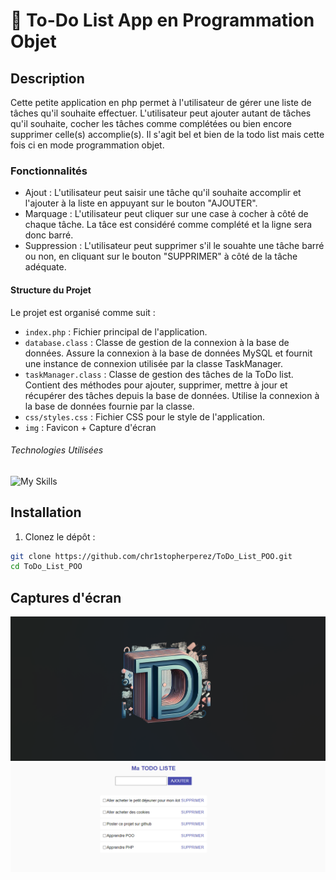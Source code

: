 # :page_with_curl: To-Do List App en Programmation Objet #

## Description ##

Cette petite application en php permet à l'utilisateur de gérer une liste de tâches qu'il souhaite effectuer. L'utilisateur peut ajouter autant de tâches qu'il souhaite, cocher les tâches comme complétées ou bien encore supprimer celle(s) accomplie(s).
Il s'agit bel et bien de la todo list mais cette fois ci en mode programmation objet.

### Fonctionnalités ###

- Ajout : L'utilisateur peut saisir une tâche qu'il souhaite accomplir et l'ajouter à la liste en appuyant sur le bouton "AJOUTER".
- Marquage : L'utilisateur peut cliquer sur une case à cocher à côté de chaque tâche. La tâce est considéré comme complété et la ligne sera donc barré.
- Suppression : L'utilisateur peut supprimer s'il le souahte une tâche barré ou non, en cliquant sur le bouton "SUPPRIMER" à côté de la tâche adéquate.

#### Structure du Projet ####

Le projet est organisé comme suit :

- `index.php` : Fichier principal de l'application.
- `database.class` : Classe de gestion de la connexion à la base de données. Assure la connexion à la base de données MySQL et fournit une instance de connexion utilisée par la classe TaskManager.
- `taskManager.class` : Classe de gestion des tâches de la ToDo list. Contient des méthodes pour ajouter, supprimer, mettre à jour et récupérer des tâches depuis la base de données. Utilise la connexion à la base de données fournie par la classe.
- `css/styles.css` : Fichier CSS pour le style de l'application.
- `img` : Favicon + Capture d'écran

###### Technologies Utilisées ######

![My Skills](https://skillicons.dev/icons?i=mysql,php,js,css,html)

## Installation

1. Clonez le dépôt :

```bash
git clone https://github.com/chr1stopherperez/ToDo_List_POO.git
cd ToDo_List_POO

```

## Captures d'écran

<p align="center">
  <img src="Capture1.png" alt="Capture d'écran 1" width="1000"/>
  <img src="Capture2.png" alt="Capture d'écran 2" width="1000"/>
</p>